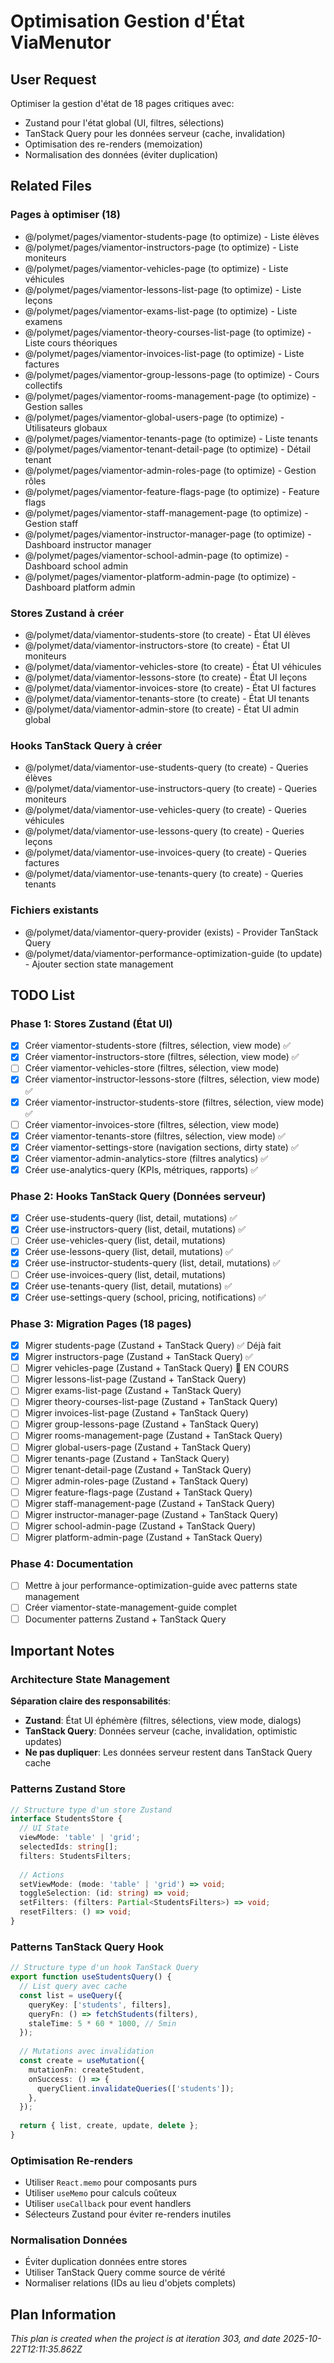 # Optimisation Gestion d'État ViaMenutor

## User Request
Optimiser la gestion d'état de 18 pages critiques avec:
- Zustand pour l'état global (UI, filtres, sélections)
- TanStack Query pour les données serveur (cache, invalidation)
- Optimisation des re-renders (memoization)
- Normalisation des données (éviter duplication)

## Related Files

### Pages à optimiser (18)
- @/polymet/pages/viamentor-students-page (to optimize) - Liste élèves
- @/polymet/pages/viamentor-instructors-page (to optimize) - Liste moniteurs
- @/polymet/pages/viamentor-vehicles-page (to optimize) - Liste véhicules
- @/polymet/pages/viamentor-lessons-list-page (to optimize) - Liste leçons
- @/polymet/pages/viamentor-exams-list-page (to optimize) - Liste examens
- @/polymet/pages/viamentor-theory-courses-list-page (to optimize) - Liste cours théoriques
- @/polymet/pages/viamentor-invoices-list-page (to optimize) - Liste factures
- @/polymet/pages/viamentor-group-lessons-page (to optimize) - Cours collectifs
- @/polymet/pages/viamentor-rooms-management-page (to optimize) - Gestion salles
- @/polymet/pages/viamentor-global-users-page (to optimize) - Utilisateurs globaux
- @/polymet/pages/viamentor-tenants-page (to optimize) - Liste tenants
- @/polymet/pages/viamentor-tenant-detail-page (to optimize) - Détail tenant
- @/polymet/pages/viamentor-admin-roles-page (to optimize) - Gestion rôles
- @/polymet/pages/viamentor-feature-flags-page (to optimize) - Feature flags
- @/polymet/pages/viamentor-staff-management-page (to optimize) - Gestion staff
- @/polymet/pages/viamentor-instructor-manager-page (to optimize) - Dashboard instructor manager
- @/polymet/pages/viamentor-school-admin-page (to optimize) - Dashboard school admin
- @/polymet/pages/viamentor-platform-admin-page (to optimize) - Dashboard platform admin

### Stores Zustand à créer
- @/polymet/data/viamentor-students-store (to create) - État UI élèves
- @/polymet/data/viamentor-instructors-store (to create) - État UI moniteurs
- @/polymet/data/viamentor-vehicles-store (to create) - État UI véhicules
- @/polymet/data/viamentor-lessons-store (to create) - État UI leçons
- @/polymet/data/viamentor-invoices-store (to create) - État UI factures
- @/polymet/data/viamentor-tenants-store (to create) - État UI tenants
- @/polymet/data/viamentor-admin-store (to create) - État UI admin global

### Hooks TanStack Query à créer
- @/polymet/data/viamentor-use-students-query (to create) - Queries élèves
- @/polymet/data/viamentor-use-instructors-query (to create) - Queries moniteurs
- @/polymet/data/viamentor-use-vehicles-query (to create) - Queries véhicules
- @/polymet/data/viamentor-use-lessons-query (to create) - Queries leçons
- @/polymet/data/viamentor-use-invoices-query (to create) - Queries factures
- @/polymet/data/viamentor-use-tenants-query (to create) - Queries tenants

### Fichiers existants
- @/polymet/data/viamentor-query-provider (exists) - Provider TanStack Query
- @/polymet/data/viamentor-performance-optimization-guide (to update) - Ajouter section state management

## TODO List

### Phase 1: Stores Zustand (État UI)
- [x] Créer viamentor-students-store (filtres, sélection, view mode) ✅
- [x] Créer viamentor-instructors-store (filtres, sélection, view mode) ✅
- [ ] Créer viamentor-vehicles-store (filtres, sélection, view mode)
- [x] Créer viamentor-instructor-lessons-store (filtres, sélection, view mode) ✅
- [x] Créer viamentor-instructor-students-store (filtres, sélection, view mode) ✅
- [ ] Créer viamentor-invoices-store (filtres, sélection, view mode)
- [x] Créer viamentor-tenants-store (filtres, sélection, view mode) ✅
- [x] Créer viamentor-settings-store (navigation sections, dirty state) ✅
- [x] Créer viamentor-admin-analytics-store (filtres analytics) ✅
- [x] Créer use-analytics-query (KPIs, métriques, rapports) ✅

### Phase 2: Hooks TanStack Query (Données serveur)
- [x] Créer use-students-query (list, detail, mutations) ✅
- [x] Créer use-instructors-query (list, detail, mutations) ✅
- [ ] Créer use-vehicles-query (list, detail, mutations)
- [x] Créer use-lessons-query (list, detail, mutations) ✅
- [x] Créer use-instructor-students-query (list, detail, mutations) ✅
- [ ] Créer use-invoices-query (list, detail, mutations)
- [x] Créer use-tenants-query (list, detail, mutations) ✅
- [x] Créer use-settings-query (school, pricing, notifications) ✅

### Phase 3: Migration Pages (18 pages)
- [x] Migrer students-page (Zustand + TanStack Query) ✅ Déjà fait
- [x] Migrer instructors-page (Zustand + TanStack Query) ✅
- [ ] Migrer vehicles-page (Zustand + TanStack Query) 🔄 EN COURS
- [ ] Migrer lessons-list-page (Zustand + TanStack Query)
- [ ] Migrer exams-list-page (Zustand + TanStack Query)
- [ ] Migrer theory-courses-list-page (Zustand + TanStack Query)
- [ ] Migrer invoices-list-page (Zustand + TanStack Query)
- [ ] Migrer group-lessons-page (Zustand + TanStack Query)
- [ ] Migrer rooms-management-page (Zustand + TanStack Query)
- [ ] Migrer global-users-page (Zustand + TanStack Query)
- [ ] Migrer tenants-page (Zustand + TanStack Query)
- [ ] Migrer tenant-detail-page (Zustand + TanStack Query)
- [ ] Migrer admin-roles-page (Zustand + TanStack Query)
- [ ] Migrer feature-flags-page (Zustand + TanStack Query)
- [ ] Migrer staff-management-page (Zustand + TanStack Query)
- [ ] Migrer instructor-manager-page (Zustand + TanStack Query)
- [ ] Migrer school-admin-page (Zustand + TanStack Query)
- [ ] Migrer platform-admin-page (Zustand + TanStack Query)

### Phase 4: Documentation
- [ ] Mettre à jour performance-optimization-guide avec patterns state management
- [ ] Créer viamentor-state-management-guide complet
- [ ] Documenter patterns Zustand + TanStack Query

## Important Notes

### Architecture State Management
**Séparation claire des responsabilités**:
- **Zustand**: État UI éphémère (filtres, sélections, view mode, dialogs)
- **TanStack Query**: Données serveur (cache, invalidation, optimistic updates)
- **Ne pas dupliquer**: Les données serveur restent dans TanStack Query cache

### Patterns Zustand Store
```typescript
// Structure type d'un store Zustand
interface StudentsStore {
  // UI State
  viewMode: 'table' | 'grid';
  selectedIds: string[];
  filters: StudentsFilters;
  
  // Actions
  setViewMode: (mode: 'table' | 'grid') => void;
  toggleSelection: (id: string) => void;
  setFilters: (filters: Partial<StudentsFilters>) => void;
  resetFilters: () => void;
}
```

### Patterns TanStack Query Hook
```typescript
// Structure type d'un hook TanStack Query
export function useStudentsQuery() {
  // List query avec cache
  const list = useQuery({
    queryKey: ['students', filters],
    queryFn: () => fetchStudents(filters),
    staleTime: 5 * 60 * 1000, // 5min
  });
  
  // Mutations avec invalidation
  const create = useMutation({
    mutationFn: createStudent,
    onSuccess: () => {
      queryClient.invalidateQueries(['students']);
    },
  });
  
  return { list, create, update, delete };
}
```

### Optimisation Re-renders
- Utiliser `React.memo` pour composants purs
- Utiliser `useMemo` pour calculs coûteux
- Utiliser `useCallback` pour event handlers
- Sélecteurs Zustand pour éviter re-renders inutiles

### Normalisation Données
- Éviter duplication données entre stores
- Utiliser TanStack Query comme source de vérité
- Normaliser relations (IDs au lieu d'objets complets)

  
## Plan Information
*This plan is created when the project is at iteration 303, and date 2025-10-22T12:11:35.862Z*
